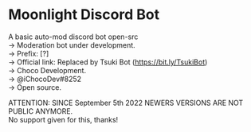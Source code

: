 # Moonlight Discord Bot
A basic auto-mod discord bot open-src<br />
-> Moderation bot under development.<br />
-> Prefix: [?]<br />
-> Official link: Replaced by Tsuki Bot (https://bit.ly/TsukiBot)<br />
-> Choco Development.<br />
-> @iChocoDev#8252<br />
-> Open source.<br/>


ATTENTION: SINCE September 5th 2022 NEWERS VERSIONS ARE NOT PUBLIC ANYMORE.<br/>
No support given for this, thanks!
